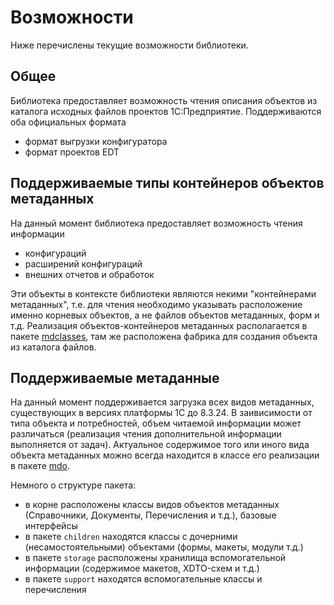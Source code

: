 # Возможности

Ниже перечислены текущие возможности библиотеки.

## Общее

Библиотека предоставляет возможность чтения описания объектов из каталога исходных файлов проектов 1С:Предприятие. Поддерживаются оба официальных формата 
- формат выгрузки конфигуратора
- формат проектов EDT

## Поддерживаемые типы контейнеров объектов метаданных

На данный момент библиотека предоставляет возможность чтения информации 
- конфигураций
- расширений конфигураций
- внешних отчетов и обработок

Эти объекты в контексте библиотеки являются некими "контейнерами метаданных", т.е. для чтения необходимо указывать расположение именно корневых объектов, а не файлов объектов метаданных, форм и т.д.
Реализация объектов-контейнеров метаданных располагается в пакете [mdclasses](com.github._1c_syntax.bsl.mdclasses), там же расположена фабрика для создания объекта из каталога файлов. 

## Поддерживаемые метаданные

На данный момент поддерживается загрузка всех видов метаданных, существующих в версиях платформы 1С до 8.3.24. В заивисимости от типа объекта и потребностей, объем читаемой информации может различаться (реализация чтения дополнительной информации выполняется от задач).
Актуальное содержимое того или иного вида объекта метаданных можно всегда находится в классе его реализации в пакете [mdo](com.github._1c_syntax.bsl.mdo).

Немного о структуре пакета:
- в корне расположены классы видов объектов метаданных (Справочники, Документы, Перечисления и т.д.), базовые интерфейсы
- в пакете `children` находятся классы с дочерними (несамостоятельными) объектами (формы, макеты, модули т.д.)
- в пакете `storage` расположены хранилища вспомогательной информации (содержимое макетов, XDTO-схем и т.д.)
- в пакете `support` находятся вспомогательные классы и перечисления
